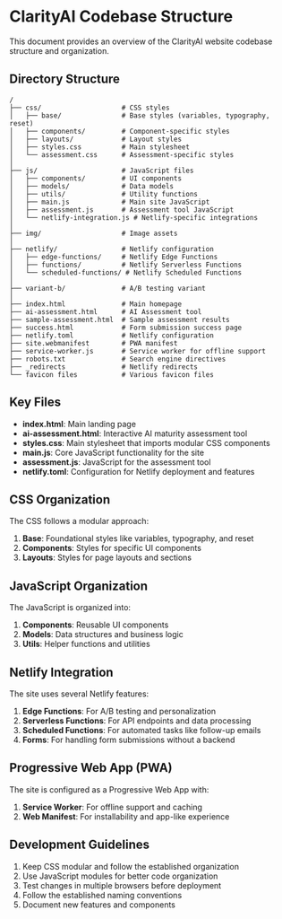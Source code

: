# ClarityAI Codebase Structure

This document provides an overview of the ClarityAI website codebase structure and organization.

## Directory Structure

```
/
├── css/                    # CSS styles
│   ├── base/               # Base styles (variables, typography, reset)
│   ├── components/         # Component-specific styles
│   ├── layouts/            # Layout styles
│   ├── styles.css          # Main stylesheet
│   └── assessment.css      # Assessment-specific styles
│
├── js/                     # JavaScript files
│   ├── components/         # UI components
│   ├── models/             # Data models
│   ├── utils/              # Utility functions
│   ├── main.js             # Main site JavaScript
│   ├── assessment.js       # Assessment tool JavaScript
│   └── netlify-integration.js # Netlify-specific integrations
│
├── img/                    # Image assets
│
├── netlify/                # Netlify configuration
│   ├── edge-functions/     # Netlify Edge Functions
│   ├── functions/          # Netlify Serverless Functions
│   └── scheduled-functions/ # Netlify Scheduled Functions
│
├── variant-b/              # A/B testing variant
│
├── index.html              # Main homepage
├── ai-assessment.html      # AI Assessment tool
├── sample-assessment.html  # Sample assessment results
├── success.html            # Form submission success page
├── netlify.toml            # Netlify configuration
├── site.webmanifest        # PWA manifest
├── service-worker.js       # Service worker for offline support
├── robots.txt              # Search engine directives
├── _redirects              # Netlify redirects
└── favicon files           # Various favicon files
```

## Key Files

- **index.html**: Main landing page
- **ai-assessment.html**: Interactive AI maturity assessment tool
- **styles.css**: Main stylesheet that imports modular CSS components
- **main.js**: Core JavaScript functionality for the site
- **assessment.js**: JavaScript for the assessment tool
- **netlify.toml**: Configuration for Netlify deployment and features

## CSS Organization

The CSS follows a modular approach:

1. **Base**: Foundational styles like variables, typography, and reset
2. **Components**: Styles for specific UI components
3. **Layouts**: Styles for page layouts and sections

## JavaScript Organization

The JavaScript is organized into:

1. **Components**: Reusable UI components
2. **Models**: Data structures and business logic
3. **Utils**: Helper functions and utilities

## Netlify Integration

The site uses several Netlify features:

1. **Edge Functions**: For A/B testing and personalization
2. **Serverless Functions**: For API endpoints and data processing
3. **Scheduled Functions**: For automated tasks like follow-up emails
4. **Forms**: For handling form submissions without a backend

## Progressive Web App (PWA)

The site is configured as a Progressive Web App with:

1. **Service Worker**: For offline support and caching
2. **Web Manifest**: For installability and app-like experience

## Development Guidelines

1. Keep CSS modular and follow the established organization
2. Use JavaScript modules for better code organization
3. Test changes in multiple browsers before deployment
4. Follow the established naming conventions
5. Document new features and components 